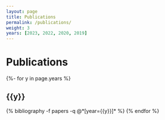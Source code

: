 ```yaml
---
layout: page
title: Publications
permalink: /publications/
weight: 3
years: [2023, 2022, 2020, 2019]
---
```


# **Publications**


<div class="publications">
{%- for y in page.years %}
  <h2 class="year">{{y}}</h2>
  {% bibliography -f papers -q @*[year={{y}}]* %}
{% endfor %}
</div>


<br/>

